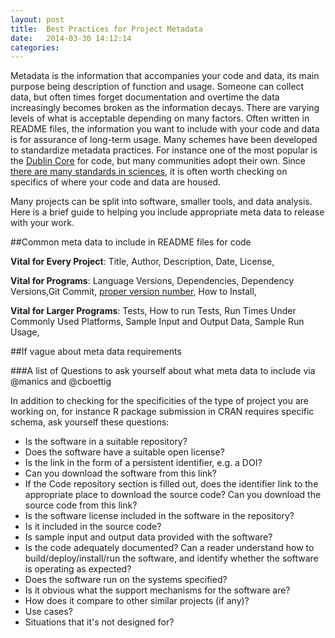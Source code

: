 ```yaml
---
layout: post
title:  Best Practices for Project Metadata
date:   2014-03-30 14:12:14
categories: 
---
```


Metadata is the information that accompanies your code and data, its main purpose being description of function and usage.  Someone can collect data, but often times forget documentation and overtime the data increasingly becomes broken as the information decays.  There are varying levels of what is acceptable depending on many factors.  Often written in README files, the information you want to include with your code and data is for assurance of long-term usage.  Many schemes have been developed to standardize metadata practices. For instance one of the most popular is the [Dublin Core](http://en.wikipedia.org/wiki/Dublin_Core) for code, but many communities adopt their own. Since [there are many standards in sciences](https://library.uoregon.edu/datamanagement/repositories.html), it is often worth checking on specifics of where your code and data are housed.

Many projects can be split into software, smaller tools, and data analysis. Here is a brief guide to helping you include appropriate meta data to release with your work.

##Common  meta data to include in README files for code

**Vital for Every Project**: Title, Author, Description, Date, License, 

**Vital for Programs**:  Language Versions, Dependencies, Dependency Versions,Git Commit, [proper version number](), How to Install,

**Vital for Larger Programs**: Tests, How to run Tests, Run Times Under Commonly Used Platforms, Sample Input and Output Data, Sample Run Usage,

##If vague about meta data requirements

###A list of Questions to ask yourself about what meta data to include
via @manics and @cboettig

In addition to checking for the specificities of the type of project you are working on, for instance R package submission in CRAN requires specific schema, ask yourself these questions:

- Is the software in a suitable repository?
- Does the software have a suitable open license?
- Is the link in the form of a persistent identifier, e.g. a DOI? 
- Can you download the software from this link?
- If the Code repository section is filled out, does the identifier link to the appropriate place to download the source code? Can you download the source code from this link?
- Is the software license included in the software in the repository? 
- Is it included in the source code?
- Is sample input and output data provided with the software?
- Is the code adequately documented? Can a reader understand how to build/deploy/install/run the software, and identify whether the software is operating as expected?
- Does the software run on the systems specified?
- Is it obvious what the support mechanisms for the software are?
- How does it compare to other similar projects (if any)?
- Use cases?
- Situations that it's not designed for?








